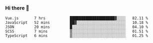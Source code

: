 ### Hi there 👋

<!--
**hjklink/hjklink** is a ✨ _special_ ✨ repository because its `README.md` (this file) appears on your GitHub profile.

Here are some ideas to get you started:

- 🔭 I’m currently working on ...
- 🌱 I’m currently learning ...
- 👯 I’m looking to collaborate on ...
- 🤔 I’m looking for help with ...
- 💬 Ask me about ...
- 📫 How to reach me: ...
- 😄 Pronouns: ...
- ⚡ Fun fact: ...
-->


<!--START_SECTION:waka-->
```text
Vue.js       7 hrs           ████████████████████▓░░░░   82.11 % 
JavaScript   52 mins         ██▓░░░░░░░░░░░░░░░░░░░░░░   10.18 % 
JSON         20 mins         █░░░░░░░░░░░░░░░░░░░░░░░░   04.10 % 
SCSS         7 mins          ▒░░░░░░░░░░░░░░░░░░░░░░░░   01.51 % 
TypeScript   6 mins          ▒░░░░░░░░░░░░░░░░░░░░░░░░   01.25 % 
```
<!--END_SECTION:waka-->
